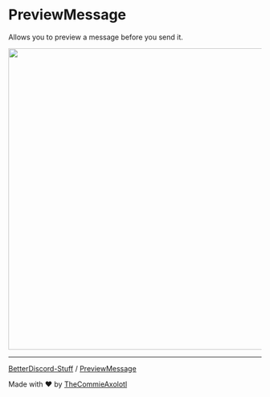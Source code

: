 # PreviewMessage
Allows you to preview a message before you send it.

<img width="600" src="https://raw.githubusercontent.com/TheCommieAxolotl/BetterDiscord-Stuff/main/PreviewMessage/assets/banner.png" />

---

[BetterDiscord-Stuff](https://github.com/TheCommieAxolotl/BetterDiscord-Stuff) / [PreviewMessage](https://github.com/TheCommieAxolotl/BetterDiscord-Stuff/tree/main/PreviewMessage)

Made with ❤️ by [TheCommieAxolotl](https://github.com/TheCommieAxolotl)